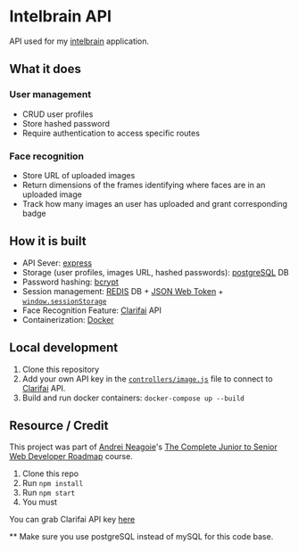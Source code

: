 # Intelbrain API
API used for my [intelbrain](https://github.com/r1oga/intelbrain-client) application.

## What it does
### User management
- CRUD user profiles
- Store hashed password
- Require authentication to access specific routes
### Face recognition
- Store URL of uploaded images
- Return dimensions of the frames identifying where faces are in an uploaded image
- Track how many images an user has uploaded and grant corresponding badge 
## How it is built
- API Sever: [express](https://expressjs.com/)
- Storage (user profiles, images URL, hashed passwords): [postgreSQL](https://www.postgresql.org/) DB
- Password hashing: [bcrypt](https://www.npmjs.com/package/bcrypt-nodejs)
- Session management: [REDIS](https://redis.io/) DB + [JSON Web Token](https://jwt.io/) + [`window.sessionStorage`](https://developer.mozilla.org/en-US/docs/Web/API/Window/sessionStorage)
- Face Recognition Feature: [Clarifai](https://www.clarifai.com/) API
- Containerization: [Docker](https://www.docker.com/) 
## Local development
1. Clone this repository
2. Add your own API key in the [`controllers/image.js`](https://github.com/r1oga/intelbrain-api/blob/00674da1feb4c7f694fa5711a8ff6fc0bec130a2/controllers/image.js#L5) file to connect to [Clarifai](https://www.clarifai.com/) API.
2. Build and run docker containers: `docker-compose up --build`
## Resource / Credit
This project was part of [Andrei Neagoie](https://github.com/aneagoie)'s [The Complete Junior to Senior Web Developer Roadmap](https://www.udemy.com/course/the-complete-junior-to-senior-web-developer-roadmap/) course.

1. Clone this repo
2. Run `npm install`
3. Run `npm start`
4. You must 

You can grab Clarifai API key [here](https://www.clarifai.com/)

** Make sure you use postgreSQL instead of mySQL for this code base.
